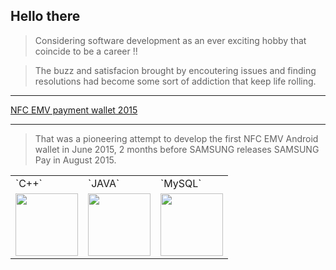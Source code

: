 ## Hello there 

> Considering software development as an ever exciting hobby that coincide to be a career !! 

> The buzz and satisfacion brought by encoutering issues and finding resolutions had become some sort of addiction that keep life rolling. 
---
[NFC EMV payment wallet 2015](https://www.youtube.com/watch?v=5yo0GAMFaXA)
***
> That was a pioneering attempt to develop the first NFC EMV Android wallet in June 2015, 2 months before SAMSUNG releases SAMSUNG Pay in August 2015.

<table>
  <tr>
     <td> `C++` </td>
     <td> `JAVA` </td>
     <td> `MySQL` </td>
  </tr>
  <tr>
    <td><img src="https://user-images.githubusercontent.com/102011478/175897213-71d90ae3-09af-48a9-a297-9b2be6db0d62.svg" width="100" height="100" /></td>
    <td><img src="https://user-images.githubusercontent.com/102011478/176021751-5e083718-146e-4f15-9878-7fc77d28a7be.svg" width="100" height="100" /></td>
    <td><img src="https://user-images.githubusercontent.com/102011478/176022521-23515a0f-e90c-49ad-a22b-3fc21f74cab5.svg" width="100" height="100" /></td>
  </tr>
</table>






<!--
**k3EEE/K3EEE** is a ✨ _special_ ✨ repository because its `README.md` (this file) appears on your GitHub profile.

Here are some ideas to get you started:

- 🔭 I’m currently working on ...
- 🌱 I’m currently learning ...
- 👯 I’m looking to collaborate on ...
- 🤔 I’m looking for help with ...
- 💬 Ask me about ...
- 📫 How to reach me: ...
- 😄 Pronouns: ...
- ⚡ Fun fact: ...
-->
